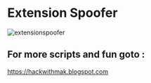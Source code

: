 # Extension Spoofer
![extensionspoofer](https://i.giphy.com/media/sGbwJL4q9kw80bxuVt/source.gif)


## For more scripts and fun goto : 
https://hackwithmak.blogspot.com
